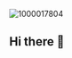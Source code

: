 ![1000017804](https://github.com/user-attachments/assets/d5da6df2-66de-4b17-b86b-ea78db6590d1)
## Hi there 👋

<!--
**brinquis277/brinquis277** is a ✨ _special_ ✨ repository because its `README.md` (this file) appears on your GitHub profile.

Here are some ideas to get you started:

- 🔭 I’m currently working on ...
- 🌱 I’m currently learning ...
- 👯 I’m looking to collaborate on ...
- 🤔 I’m looking for help with ...
- 💬 Ask me about ...
- 📫 How to reach me: ...
- 😄 Pronouns: ...
- ⚡ Fun fact: ...
-->
